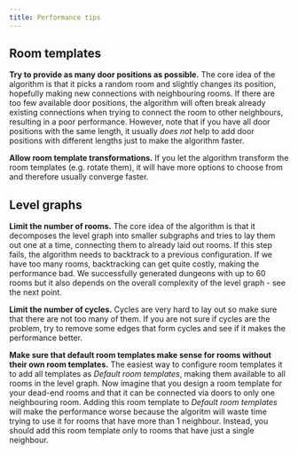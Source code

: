 ```yaml
---
title: Performance tips
---
```


## Room templates

**Try to provide as many door positions as possible.** The core idea of the algorithm is that it picks a random room and slightly changes its position, hopefully making new connections with neighbouring rooms. If there are too few available door positions, the algorithm will often break already existing connections when trying to connect the room to other neighbours, resulting in a poor performance. However, note that if you have all door positions with the same length, it usually *does not* help to add door positions with different lengths just to make the algorithm faster.

**Allow room template transformations.** If you let the algorithm transform the room templates (e.g. rotate them), it will have more options to choose from and therefore usually converge faster. 

## Level graphs

**Limit the number of rooms.** The core idea of the algorithm is that it decomposes the level graph into smaller subgraphs and tries to lay them out one at a time, connecting them to already laid out rooms. If this step fails, the algorithm needs to backtrack to a previous configuration. If we have too many rooms, backtracking can get quite costly, making the performance bad. We successfully generated dungeons with up to 60 rooms but it also depends on the overall complexity of the level graph - see the next point.

**Limit the number of cycles.** Cycles are very hard to lay out so make sure that there are not too many of them. If you are not sure if cycles are the problem, try to remove some edges that form cycles and see if it makes the performance better.

**Make sure that default room templates make sense for rooms without their own room templates.** The easiest way to configure room templates it to add all templates as *Default room templates*, making them available to all rooms in the level graph. Now imagine that you design a room template for your dead-end rooms and that it can be connected via doors to only one neighbouring room. Adding this room template to *Default room templates* will make the performance worse because the algoritm will waste time trying to use it for rooms that have more than 1 neighbour. Instead, you should add this room template only to rooms that have just a single neighbour.

